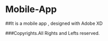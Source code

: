 # Mobile-App

##It is a mobile app , designed with Adobe XD


###Copyrights.All Rights and Lefts reserved.
